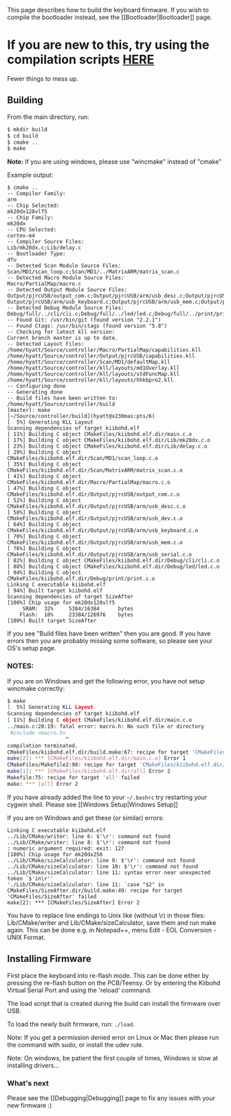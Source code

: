 This page describes how to build the keyboard firmware.
If you wish to compile the bootloader instead,
see the [[Bootloader|Bootloader]] page.

# If you are new to this, try using the compilation scripts [HERE](https://github.com/kiibohd/controller/tree/master/Keyboards)

Fewer things to mess up.

## Building

From the main directory, run:

```bash
$ mkdir build
$ cd build
$ cmake ..
$ make
```

**Note:** If you are using windows, please use "wincmake" instead of "cmake"

Example output:

```
$ cmake ..
-- Compiler Family:
arm
-- Chip Selected:
mk20dx128vlf5
-- Chip Family:
mk20dx
-- CPU Selected:
cortex-m4
-- Compiler Source Files:
Lib/mk20dx.c;Lib/delay.c
-- Bootloader Type:
dfu
-- Detected Scan Module Source Files:
Scan/MD1/scan_loop.c;Scan/MD1/../MatrixARM/matrix_scan.c
-- Detected Macro Module Source Files:
Macro/PartialMap/macro.c
-- Detected Output Module Source Files:
Output/pjrcUSB/output_com.c;Output/pjrcUSB/arm/usb_desc.c;Output/pjrcUSB/arm/usb_dev.c;
Output/pjrcUSB/arm/usb_keyboard.c;Output/pjrcUSB/arm/usb_mem.c;Output/pjrcUSB/arm/usb_serial.c
-- Detected Debug Module Source Files:
Debug/full/../cli/cli.c;Debug/full/../led/led.c;Debug/full/../print/print.c
-- Found Git: /usr/bin/git (found version "2.2.1")
-- Found Ctags: /usr/bin/ctags (found version "5.8")
-- Checking for latest kll version:
Current branch master is up to date.
-- Detected Layout Files:
/home/hyatt/Source/controller/Macro/PartialMap/capabilities.kll
/home/hyatt/Source/controller/Output/pjrcUSB/capabilities.kll
/home/hyatt/Source/controller/Scan/MD1/defaultMap.kll
/home/hyatt/Source/controller/kll/layouts/md1Overlay.kll
/home/hyatt/Source/controller/kll/layouts/stdFuncMap.kll
/home/hyatt/Source/controller/kll/layouts/hhkbpro2.kll
-- Configuring done
-- Generating done
-- Build files have been written to: /home/hyatt/Source/controller/build
[master]: make                                [~/Source/controller/build](hyatt@x230mas:pts/6)
[  5%] Generating KLL Layout
Scanning dependencies of target kiibohd.elf
[ 11%] Building C object CMakeFiles/kiibohd.elf.dir/main.c.o
[ 17%] Building C object CMakeFiles/kiibohd.elf.dir/Lib/mk20dx.c.o
[ 23%] Building C object CMakeFiles/kiibohd.elf.dir/Lib/delay.c.o
[ 29%] Building C object CMakeFiles/kiibohd.elf.dir/Scan/MD1/scan_loop.c.o
[ 35%] Building C object CMakeFiles/kiibohd.elf.dir/Scan/MatrixARM/matrix_scan.c.o
[ 41%] Building C object CMakeFiles/kiibohd.elf.dir/Macro/PartialMap/macro.c.o
[ 47%] Building C object CMakeFiles/kiibohd.elf.dir/Output/pjrcUSB/output_com.c.o
[ 52%] Building C object CMakeFiles/kiibohd.elf.dir/Output/pjrcUSB/arm/usb_desc.c.o
[ 58%] Building C object CMakeFiles/kiibohd.elf.dir/Output/pjrcUSB/arm/usb_dev.c.o
[ 64%] Building C object CMakeFiles/kiibohd.elf.dir/Output/pjrcUSB/arm/usb_keyboard.c.o
[ 70%] Building C object CMakeFiles/kiibohd.elf.dir/Output/pjrcUSB/arm/usb_mem.c.o
[ 76%] Building C object CMakeFiles/kiibohd.elf.dir/Output/pjrcUSB/arm/usb_serial.c.o
[ 82%] Building C object CMakeFiles/kiibohd.elf.dir/Debug/cli/cli.c.o
[ 88%] Building C object CMakeFiles/kiibohd.elf.dir/Debug/led/led.c.o
[ 94%] Building C object CMakeFiles/kiibohd.elf.dir/Debug/print/print.c.o
Linking C executable kiibohd.elf
[ 94%] Built target kiibohd.elf
Scanning dependencies of target SizeAfter
[100%] Chip usage for mk20dx128vlf5
     SRAM:  32%     5384/16384      bytes
    Flash:  18%     23384/126976    bytes
[100%] Built target SizeAfter
```

If you see "Build files have been written" then you are good. If you have errors then you are probably missing some software, so please see your OS's setup page.

### NOTES:

If you are on Windows and get the following error, you have not setup wincmake correctly:

```bash
$ make
[  5%] Generating KLL Layout
Scanning dependencies of target kiibohd.elf
[ 11%] Building C object CMakeFiles/kiibohd.elf.dir/main.c.o
../main.c:28:19: fatal error: macro.h: No such file or directory
 #include <macro.h>
                   ^
compilation terminated.
CMakeFiles/kiibohd.elf.dir/build.make:67: recipe for target 'CMakeFiles/kiibohd.elf.dir/main.c.o' failed
make[2]: *** [CMakeFiles/kiibohd.elf.dir/main.c.o] Error 1
CMakeFiles/Makefile2:98: recipe for target 'CMakeFiles/kiibohd.elf.dir/all' failed
make[1]: *** [CMakeFiles/kiibohd.elf.dir/all] Error 2
Makefile:75: recipe for target 'all' failed
make: *** [all] Error 2
```

If you have already added the line to your `~/.bashrc` try restarting your
cygwin shell. Please see [[Windows Setup|Windows Setup]]

If you are on Windows and get these (or similar) errors:

```
Linking C executable kiibohd.elf
../Lib/CMake/writer: line 6: $'\r': command not found
../Lib/CMake/writer: line 8: $'\r': command not found
: numeric argument required: exit: 127
[100%] Chip usage for mk20dx256
../Lib/CMake/sizeCalculator: line 9: $'\r': command not found
../Lib/CMake/sizeCalculator: line 10: $'\r': command not found
../Lib/CMake/sizeCalculator: line 11: syntax error near unexpected token `$'in\r''
'./Lib/CMake/sizeCalculator: line 11: `case "$2" in
CMakeFiles/SizeAfter.dir/build.make:49: recipe for target 'CMakeFiles/SizeAfter' failed
make[2]: *** [CMakeFiles/SizeAfter] Error 2
```

You have to replace line endings to Unix like (without \r) in those files:
Lib/CMake/writer and Lib/CMake/sizeCalculator, save them and run make again.
This can be done e.g. in Notepad++, menu Edit - EOL Conversion - UNIX Format.

## Installing Firmware

First place the keyboard into re-flash mode. This can be done either by
pressing the re-flash button on the PCB/Teensy. Or by entering the Kiibohd
Virtual Serial Port and using the 'reload' command.

The load script that is created during the build can install the firmware over
USB.

To load the newly built firmware, run: `./load`.

Note: If you get a permission denied error on Linux or Mac then please run the
command with sudo, or install the udev rule.

Note: On windows, be patient the first couple of times, Windows is slow at installing drivers...

### What's next

Please see the [[Debugging|Debugging]] page to fix any issues with your new firmware :)
